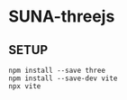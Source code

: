 # SUNA-threejs
## **SETUP**

`npm install --save three`  
`npm install --save-dev vite`  
`npx vite`
